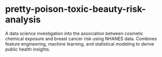 # pretty-poison-toxic-beauty-risk-analysis
A data science investigation into the association between cosmetic chemical exposure and breast cancer risk using NHANES data. Combines feature engineering, machine learning, and statistical modeling to derive public health insights.
